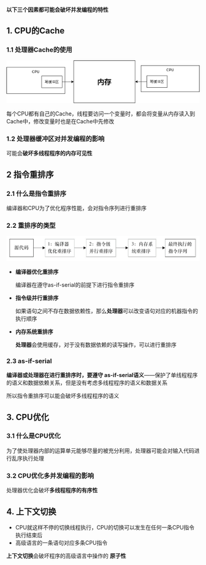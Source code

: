 **以下三个因素都可能会破坏并发编程的特性**

## 1. CPU的Cache

### 1.1 处理器Cache的使用

![指令重排序](p/写缓冲区.png)

每个CPU都有自己的Cache，线程要访问一个变量时，都会将变量从内存读入到Cache中，修改变量时也是在Cache中先修改

### 1.2 处理器缓冲区对并发编程的影响

可能会**破坏多线程程序的内存可见性**

## 2 指令重排序

### 2.1 什么是指令重排序

编译器和CPU为了优化程序性能，会对指令序列进行重排序

### 2.2 重排序的类型

![指令重排序](p/指令重排序.png)

* **编译器优化重排序**
  
  编译器在遵守as-if-serial的前提下进行指令重排序

* **指令级并行重排序**
  
  如果语句之间不存在数据依赖性，那么**处理器**可以改变语句对应的机器指令的执行顺序

* **内存系统重排序**
  
  **处理器**会使用缓存，对于没有数据依赖的读写操作，可以进行重排序

### 2.3 as-if-serial

**编译器或处理器在进行重排序时，要遵守 as-if-serial语义**——保护了单线程程序的语义和数据依赖关系，但是没有考虑多线程程序的语义和数据关系

所以指令重排序可以能会破坏多线程程序的语义

## 

## 3. CPU优化

### 3.1 什么是CPU优化

为了使处理器内部的运算单元能够尽量的被充分利用，处理器可能会对输入代码进行乱序执行处理

### 3.2 CPU优化多并发编程的影响

处理器优化会破坏**多线程程序的有序性**

## 4. 上下文切换

* CPU就这样不停的切换线程执行，CPU的切换可以发生在任何一条CPU指令执行结束后
* 高级语言的一条语句对应多条CPU指令

**上下文切换**会破坏程序的高级语言中操作的 **原子性**
